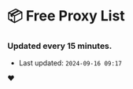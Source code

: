 # :package: Free Proxy List
### Updated every 15 minutes.

- Last updated: `2024-09-16 09:17`

:heart:
